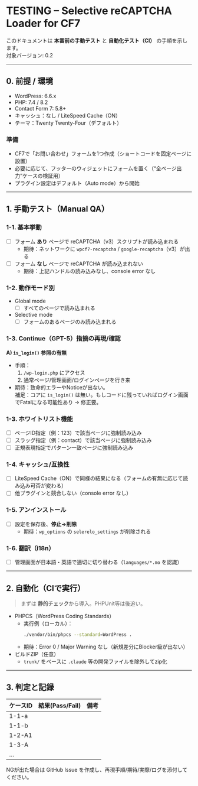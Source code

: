 # TESTING – Selective reCAPTCHA Loader for CF7

このドキュメントは **本番前の手動テスト** と **自動化テスト（CI）** の手順を示します。  
対象バージョン: 0.2

---

## 0. 前提 / 環境

- WordPress: 6.6.x
- PHP: 7.4 / 8.2
- Contact Form 7: 5.8+
- キャッシュ：なし / LiteSpeed Cache（ON）
- テーマ：Twenty Twenty-Four（デフォルト）

### 準備
- CF7で「お問い合わせ」フォームを1つ作成（ショートコードを固定ページに設置）
- 必要に応じて、フッターのウィジェットにフォームを置く（“全ページ出力”ケースの検証用）
- プラグイン設定はデフォルト（Auto mode）から開始

---

## 1. 手動テスト（Manual QA）

### 1-1. 基本挙動
- [ ] フォーム **あり** ページで reCAPTCHA（v3）スクリプトが読み込まれる  
  - 期待：ネットワークに `wpcf7-recaptcha` / `google-recaptcha`（v3）が出る
- [ ] フォーム **なし** ページで reCAPTCHA が読み込まれない  
  - 期待：上記ハンドルの読み込みなし、console error なし

### 1-2. 動作モード別
- Global mode
  - [ ] すべてのページで読み込まれる
- Selective mode
  - [ ] フォームのあるページのみ読み込まれる

### 1-3. Continue（GPT-5）指摘の再現/確認

**A) `is_login()` 参照の有無**
- 手順：
  1. `/wp-login.php` にアクセス
  2. 通常ページ/管理画面/ログインページを行き来
- 期待：致命的エラーやNoticeが出ない。  
  補足：コアに `is_login()` は無い。もしコードに残っていればログイン画面でFatalになる可能性あり → 修正要。



### 1-3. ホワイトリスト機能
- [ ] ページID指定（例：123）で該当ページに強制読み込み
- [ ] スラッグ指定（例：contact）で該当ページに強制読み込み
- [ ] 正規表現指定でパターン一致ページに強制読み込み

### 1-4. キャッシュ/互換性
- [ ] LiteSpeed Cache（ON）で同様の結果になる（フォームの有無に応じて読み込み可否が変わる）
- [ ] 他プラグインと競合しない（console error なし）

### 1-5. アンインストール
- [ ] 設定を保存後、**停止→削除**  
  - 期待：`wp_options` の `selerelo_settings` が削除される

### 1-6. 翻訳（i18n）
- [ ] 管理画面が日本語・英語で適切に切り替わる（`languages/*.mo` を認識）

---

## 2. 自動化（CIで実行）

> まずは **静的チェック**から導入。PHPUnit等は後追い。

- PHPCS（WordPress Coding Standards）
  - 実行例（ローカル）：
    ```bash
    ./vendor/bin/phpcs --standard=WordPress .
    ```
  - 期待：Error 0 / Major Warning なし（新規差分にBlocker級が出ない）
- ビルドZIP（任意）
  - `trunk/` をベースに `.claude` 等の開発ファイルを除外してzip化

---

## 3. 判定と記録

| ケースID | 結果(Pass/Fail) | 備考 |
|---------|------------------|------|
| 1-1-a   |                  |      |
| 1-1-b   |                  |      |
| 1-2-A1  |                  |      |
| 1-3-A   |                  |      |
| …       |                  |      |

NGが出た場合は GitHub Issue を作成し、再現手順/期待/実際/ログを添付してください。
